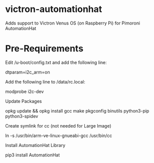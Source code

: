 # victron-automationhat
Adds support to Victron Venus OS (on Raspberry Pi) for Pimoroni AutomationHat

# Pre-Requirements

Edit /u-boot/config.txt and add the following line:

  dtparam=i2c_arm=on

Add the following line to /data/rc.local:

  modprobe i2c-dev
  
Update Packages

  opkg update && opkg install gcc make pkgconfig binutils python3-pip python3-spidev

Create symlink for cc (not needed for Large Image)

  ln -s /usr/bin/arm-ve-linux-gnueabi-gcc /usr/bin/cc
  
Install AutomationHat Library

  pip3 install AutomationHat
  
